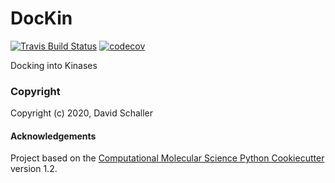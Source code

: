 DocKin
==============================
[//]: # (Badges)
[![Travis Build Status](https://travis-ci.com/REPLACE_WITH_OWNER_ACCOUNT/DocKin.svg?branch=master)](https://travis-ci.com/REPLACE_WITH_OWNER_ACCOUNT/DocKin)
[![codecov](https://codecov.io/gh/REPLACE_WITH_OWNER_ACCOUNT/DocKin/branch/master/graph/badge.svg)](https://codecov.io/gh/REPLACE_WITH_OWNER_ACCOUNT/DocKin/branch/master)

Docking into Kinases

### Copyright

Copyright (c) 2020, David Schaller


#### Acknowledgements
 
Project based on the 
[Computational Molecular Science Python Cookiecutter](https://github.com/molssi/cookiecutter-cms) version 1.2.
